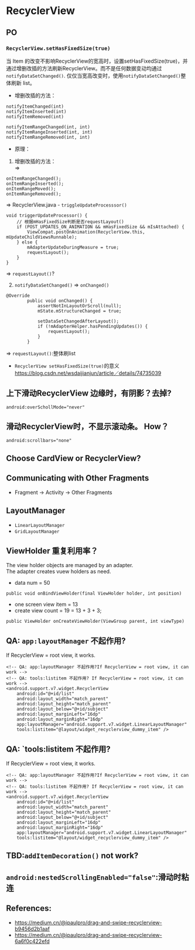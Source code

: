 
# RecyclerView

## PO
### `RecyclerView.setHasFixedSize(true)`
当 Item 的改变不影响RecyclerView的宽高时，设置setHasFixedSize(true)，并通过增删改插的方法刷新RecyclerView。而不是任何数据变动均通过`notifyDataSetChanged()`. 仅仅当宽高改变时，使用`notifyDataSetChanged()`整体刷新 list。

- 增删改插的方法：  
```
notifyItemChanged(int)
notifyItemInserted(int)
notifyItemRemoved(int)

notifyItemRangeChanged(int, int)
notifyItemRangeInserted(int, int)
notifyItemRangeRemoved(int, int)
```

- 原理：
1. 增删改插的方法：    
=>  
```  
onItemRangeChanged();
onItemRangeInserted();
onItemRangeMoved();
onItemRangeRemoved();
```
=> RecyclerView.java - `triggleUpdateProcesssor()`
```
void triggerUpdateProcessor() {
    // 根据mHasFixedSize判断是否requestLayout()
    if (POST_UPDATES_ON_ANIMATION && mHasFixedSize && mIsAttached) {
        ViewCompat.postOnAnimation(RecyclerView.this, mUpdateChildViewsRunnable);
    } else {
        mAdapterUpdateDuringMeasure = true;
        requestLayout();
    }
}
```  
=> `requestLayout()`?

2. `notifyDataSetChanged()`
=> `onChanged()`   
```
@Override
        public void onChanged() {
            assertNotInLayoutOrScroll(null);
            mState.mStructureChanged = true;

            setDataSetChangedAfterLayout();
            if (!mAdapterHelper.hasPendingUpdates()) {
                requestLayout();
            }
        }
```
=> `requestLayout()`:整体刷list

- `RecyclerView setHasFixedSize(true)`的意义  https://blog.csdn.net/wsdaijianjun/article／details/74735039   

## 上下滑动RecyclerView 边缘时，有阴影？去掉?
```
android:overSchollMode="never"
```

## 滑动RecyclerView时，不显示滚动条。 How？
```
android:scrollbars="none"
```

##  Choose CardView or RecyclerView?  

## Communicating with Other Fragments
- Fragment -> Activity -> Other Fragments


## LayoutManager
- `LinearLayoutManager`
- `GridLayoutManager`

## ViewHolder 重复利用率？
The view holder  objects are managed by an adapter.    
The adapter creates vuew holders as need.   

- data num = 50
```
public void onBindViewHolder(final ViewHolder holder, int position) 
```
- one screen view item  = 13
- create view count = 19 = 13 + 3 + 3;  
```
public ViewHolder onCreateViewHolder(ViewGroup parent, int viewType)
```

## QA: `app:layoutManager` 不起作用? 
If RecyclerView = root view, it works.
```
<!-- QA: app:layoutManager 不起作用?If RecyclerView = root view, it can work -->
<!-- QA: tools:listitem 不起作用? If RecyclerView = root view, it can work -->
<android.support.v7.widget.RecyclerView
    android:id="@+id/list"
    android:layout_width="match_parent"
    android:layout_height="match_parent"
    android:layout_below="@+id/subject"
    android:layout_marginLeft="16dp"
    android:layout_marginRight="16dp"
    app:layoutManager="android.support.v7.widget.LinearLayoutManager"
    tools:listitem="@layout/widget_recyclerview_dummy_item" />
```

## QA: `tools:listitem 不起作用? 
If RecyclerView = root view, it works.
```
<!-- QA: app:layoutManager 不起作用?If RecyclerView = root view, it can work -->
<!-- QA: tools:listitem 不起作用? If RecyclerView = root view, it can work -->
<android.support.v7.widget.RecyclerView
    android:id="@+id/list"
    android:layout_width="match_parent"
    android:layout_height="match_parent"
    android:layout_below="@+id/subject"
    android:layout_marginLeft="16dp"
    android:layout_marginRight="16dp"
    app:layoutManager="android.support.v7.widget.LinearLayoutManager"
    tools:listitem="@layout/widget_recyclerview_dummy_item" />
```

## TBD:`addItemDecoration()` not work?

## `android:nestedScrollingEnabled="false"`:滑动时粘连

## References:
- https://medium.cn/@ipaulpro/drag-and-swipe-recyclerview-b9456d2b1aaf
- https://medium.cn/@ipaulpro/drag-and-swipe-recyclerview-6a6f0c422efd